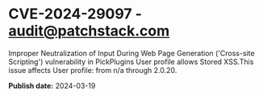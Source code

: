 # CVE-2024-29097 - audit@patchstack.com

Improper Neutralization of Input During Web Page Generation ('Cross-site Scripting') vulnerability in PickPlugins User profile allows Stored XSS.This issue affects User profile: from n/a through 2.0.20.



**Publish date:** 2024-03-19
